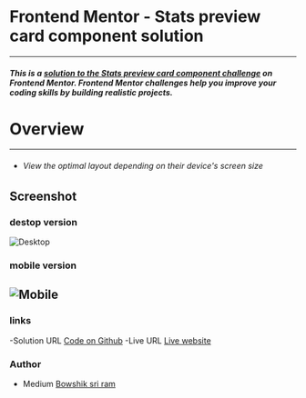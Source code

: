 # Frontend Mentor - Stats preview card component solution
***
##### This is a [solution to the Stats preview card component challenge]() on Frontend Mentor. Frontend Mentor challenges help you improve your coding skills by building realistic projects.

# Overview
---
- ###### View the optimal layout depending on their device's screen size
## Screenshot
### destop version
![Desktop](https://github.com/santu369/frontendmentor-stats-preview-card-component/blob/main/screenshots/mobile-version.png)
### mobile version
![Mobile](image/mobile-preview.jpg)
---
### links
-Solution URL [Code on Github](https://github.com/)
-Live URL [Live website](https://github.com)

### Author
- Medium [Bowshik sri ram](https://medium.com/@bowshiksriram)
